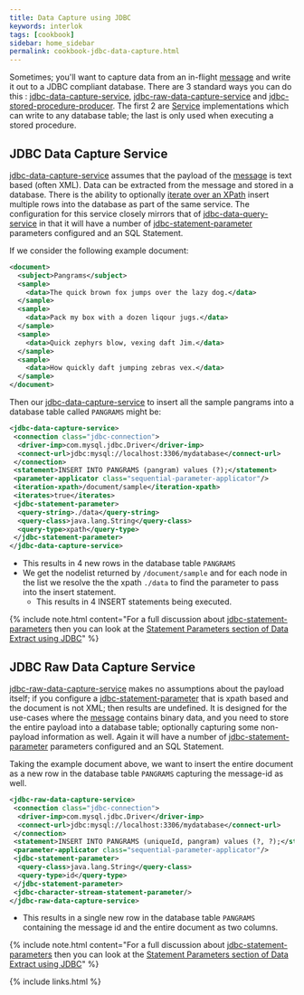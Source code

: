 ```yaml
---
title: Data Capture using JDBC
keywords: interlok
tags: [cookbook]
sidebar: home_sidebar
permalink: cookbook-jdbc-data-capture.html
---
```


Sometimes; you'll want to capture data from an in-flight [message][AdaptrisMessage] and write it out to a JDBC compliant database. There are 3 standard ways you can do this : [jdbc-data-capture-service][], [jdbc-raw-data-capture-service][] and [jdbc-stored-procedure-producer][]. The first 2 are [Service][] implementations which can write to any database table; the last is only used when executing a stored procedure.

## JDBC Data Capture Service ##

[jdbc-data-capture-service][] assumes that the payload of the [message][AdaptrisMessage] is text based (often XML). Data can be extracted from the message and stored in a database. There is the ability to optionally [iterate over an XPath][] insert multiple rows into the database as part of the same service. The configuration for this service closely mirrors that of [jdbc-data-query-service][] in that it will have a number of [jdbc-statement-parameter][] parameters configured and an SQL Statement.

If we consider the following example document:

```xml
<document>
  <subject>Pangrams</subject>
  <sample>
    <data>The quick brown fox jumps over the lazy dog.</data>
  </sample>
  <sample>
    <data>Pack my box with a dozen liqour jugs.</data>
  </sample>
  <sample>
    <data>Quick zephyrs blow, vexing daft Jim.</data>
  </sample>
  <sample>
    <data>How quickly daft jumping zebras vex.</data>
  </sample>
</document>
```

Then our [jdbc-data-capture-service][] to insert all the sample pangrams into a database table called `PANGRAMS` might be:

```xml
<jdbc-data-capture-service>
 <connection class="jdbc-connection">
  <driver-imp>com.mysql.jdbc.Driver</driver-imp>
  <connect-url>jdbc:mysql://localhost:3306/mydatabase</connect-url>
 </connection>
 <statement>INSERT INTO PANGRAMS (pangram) values (?);</statement>
 <parameter-applicator class="sequential-parameter-applicator"/>
 <iteration-xpath>/document/sample</iteration-xpath>
 <iterates>true</iterates>
 <jdbc-statement-parameter>
  <query-string>./data</query-string>
  <query-class>java.lang.String</query-class>
  <query-type>xpath</query-type>
 </jdbc-statement-parameter>
</jdbc-data-capture-service>
```

- This results in 4 new rows in the database table `PANGRAMS`
- We get the nodelist returned by `/document/sample` and for each node in the list we resolve the the xpath `./data` to find the parameter to pass into the insert statement.
   - This results in 4 INSERT statements being executed.

{% include note.html content="For a full discussion about [jdbc-statement-parameters][jdbc-statement-parameter] then you can look at the [Statement Parameters section of Data Extract using JDBC](cookbook-jdbc-data-query.html#statement-parameters)" %}

## JDBC Raw Data Capture Service ##

[jdbc-raw-data-capture-service][] makes no assumptions about the payload itself; if you configure a [jdbc-statement-parameter][] that is xpath based and the document is not XML; then results are undefined. It is designed for the use-cases where the [message][AdaptrisMessage] contains binary data, and you need to store the entire payload into a database table; optionally capturing some non-payload information as well. Again it will have a number of [jdbc-statement-parameter][] parameters configured and an SQL Statement.

Taking the example document above, we want to insert the entire document as a new row in the database table `PANGRAMS` capturing the message-id as well.

```xml
<jdbc-raw-data-capture-service>
 <connection class="jdbc-connection">
  <driver-imp>com.mysql.jdbc.Driver</driver-imp>
  <connect-url>jdbc:mysql://localhost:3306/mydatabase</connect-url>
 </connection>
 <statement>INSERT INTO PANGRAMS (uniqueId, pangram) values (?, ?);</statement>
 <parameter-applicator class="sequential-parameter-applicator"/>
 <jdbc-statement-parameter>
  <query-class>java.lang.String</query-class>
  <query-type>id</query-type>
 </jdbc-statement-parameter>
 <jdbc-character-stream-statement-parameter/>
</jdbc-raw-data-capture-service>
```

- This results in a single new row in the database table `PANGRAMS` containing the message id and the entire document as two columns.

{% include note.html content="For a full discussion about [jdbc-statement-parameters][jdbc-statement-parameter] then you can look at the [Statement Parameters section of Data Extract using JDBC](cookbook-jdbc-data-query.html#statement-parameters)" %}

[jdbc-data-capture-service]: http://development.adaptris.net/javadocs/v3-snapshot/Interlok-API/com/adaptris/core/services/jdbc/JdbcDataCaptureService.html
[jdbc-raw-data-capture-service]: http://development.adaptris.net/javadocs/v3-snapshot/Interlok-API/com/adaptris/core/services/jdbc/raw/JdbcRawDataCaptureService.html
[jdbc-stored-procedure-producer]: http://development.adaptris.net/javadocs/v3-snapshot/Interlok-API/com/adaptris/core/jdbc/JdbcStoredProcedureProducer.html
[Service]: http://development.adaptris.net/javadocs/v3-snapshot/Interlok-API/com/adaptris/core/Service.html
[AdaptrisMessage]: http://development.adaptris.net/javadocs/v3-snapshot/Interlok-API/com/adaptris/core/AdaptrisMessage.html
[iterate over an XPath]: http://development.adaptris.net/javadocs/v3-snapshot/Interlok-API/com/adaptris/core/services/jdbc/JdbcDataCaptureService.html#setIterates-java.lang.Boolean-
[jdbc-data-query-service]: http://development.adaptris.net/javadocs/v3-snapshot/Interlok-API/com/adaptris/core/services/jdbc/JdbcDataQueryService.html
[jdbc-statement-parameter]: http://development.adaptris.net/javadocs/v3-snapshot/Interlok-API/com/adaptris/core/services/jdbc/StatementParameter.html

{% include links.html %}